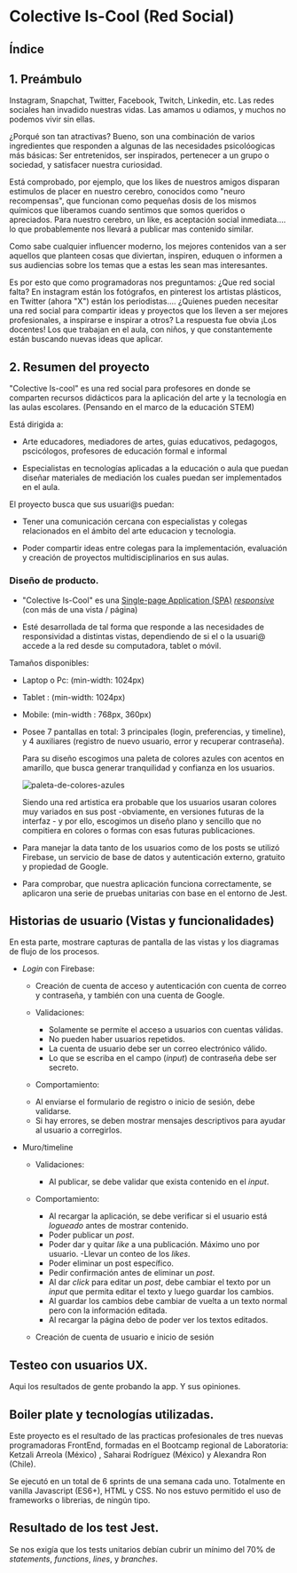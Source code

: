 # Colective Is-Cool (Red Social)

## Índice

## 1. Preámbulo

Instagram, Snapchat, Twitter, Facebook, Twitch, Linkedin, etc. Las redes sociales han invadido nuestras vidas. Las amamos u odiamos, y muchos no podemos vivir sin ellas.

¿Porqué son tan atractivas? Bueno, son una combinación de varios ingredientes que responden a algunas de las necesidades psicolóogicas más básicas: Ser entretenidos, ser inspirados, pertenecer a un grupo o sociedad,  y satisfacer nuestra curiosidad.

Está comprobado, por ejemplo, que los likes de nuestros amigos disparan estimulos de placer en nuestro cerebro, conocidos como "neuro recompensas", que funcionan como pequeñas dosis de los mismos químicos que liberamos cuando sentimos que somos queridos o apreciados. Para nuestro cerebro, un like, es aceptación social inmediata.... lo que probablemente nos llevará a publicar mas contenido similar.   

Como sabe cualquier influencer moderno, los mejores contenidos van a ser aquellos que planteen cosas que diviertan, inspiren, eduquen o informen a sus audiencias sobre los temas que a estas les sean mas interesantes. 

Es por esto que como programadoras nos preguntamos: ¿Que red social falta? En instagram están los fotógrafos, en pinterest los artistas plásticos, en Twitter (ahora "X") están los periodistas.... ¿Quienes pueden necesitar una red social para compartir ideas y proyectos que los lleven a ser mejores profesionales, a inspirarse e inspirar a otros? La respuesta fue obvia ¡Los docentes! Los que trabajan en el aula, con niños, y que constantemente están buscando nuevas ideas que aplicar.

## 2. Resumen del proyecto

"Colective Is-cool" es una red social para profesores en donde se comparten recursos didácticos para la aplicación del arte y la tecnología en las aulas escolares. (Pensando en el marco de la educación STEM)

Está dirigida a:  

* Arte educadores, mediadores de artes, guias educativos, pedagogos, pscicólogos, profesores de educación formal e informal

* Especialistas en tecnologías aplicadas a la educación o aula que puedan diseñar materiales de mediación los cuales puedan ser implementados en el aula.

El proyecto busca que sus usuari@s puedan:

* Tener una comunicación cercana con especialistas y colegas relacionados en el ámbito del arte educacion y tecnologia.

* Poder compartir ideas entre colegas para la implementación, evaluación y creación de proyectos multidisciplinarios en sus aulas.

### Diseño de producto. 

* "Colective Is-Cool" es una [Single-page Application (SPA)](https://es.wikipedia.org/wiki/Single-page_application)
[_responsive_](https://curriculum.laboratoria.la/es/topics/css/02-responsive) (con más de una vista / página)

* Esté desarrollada de tal forma que responde a las necesidades de responsividad a distintas vistas, dependiendo de si el o la usuari@ accede a la red desde su computadora, tablet o móvil.   

Tamaños disponibles: 

   * Laptop o Pc:  (min-width: 1024px)
   * Tablet : (min-width: 1024px)
   * Mobile: (min-width : 768px, 360px)

* Posee 7 pantallas en total: 3 principales (login, preferencias, y timeline), y 4 auxiliares (registro de nuevo usuario, error y recuperar contraseña). 

  Para su diseño escogimos una paleta de colores azules con acentos en amarillo, que busca generar tranquilidad y confianza en los usuarios.
  
  ![paleta-de-colores-azules](/src/img/cvetovaya-palitra-2932.pngcvetovaya-palitra-2932.png)

   Siendo una red artistica era probable que los usuarios usaran colores muy variados en sus post -obviamente, en versiones futuras de la interfaz - y por ello, escogimos un diseño plano y sencillo que no compitiera en colores o formas con esas futuras publicaciones. 

* Para manejar la data tanto de los usuarios como de los posts se utilizó Firebase, un servicio de base de datos y autenticación externo, gratuito y propiedad de Google. 

* Para comprobar, que nuestra aplicación funciona correctamente, se aplicaron una serie de pruebas unitarias con base en el entorno de Jest. 

## Historias de usuario (Vistas y funcionalidades)

En esta parte, mostrare capturas de pantalla de las vistas y los diagramas de flujo de los procesos. 

* _Login_ con Firebase:
  -  Creación de cuenta de acceso y autenticación con cuenta de correo y contraseña, y también con una cuenta de Google.

  * Validaciones:
    - Solamente se permite el acceso a usuarios con cuentas válidas.
    - No pueden haber usuarios repetidos.
    - La cuenta de usuario debe ser un correo electrónico válido.
    - Lo que se escriba en el campo (_input_) de contraseña debe ser secreto.
    
   * Comportamiento:
    - Al enviarse el formulario de registro o inicio de sesión, debe validarse.
    - Si hay errores, se deben mostrar mensajes descriptivos para ayudar al usuario a corregirlos.

* Muro/timeline
  * Validaciones:
    - Al publicar, se debe validar que exista contenido en el _input_.
  * Comportamiento:
    - Al recargar la aplicación, se debe verificar si el usuario está _logueado_
    antes de mostrar contenido.
    - Poder publicar un _post_.
    - Poder dar y quitar _like_ a una publicación. Máximo uno por usuario.
    -Llevar un conteo de los _likes_.
    - Poder eliminar un post específico.
    - Pedir confirmación antes de eliminar un _post_.
    - Al dar _click_ para editar un _post_, debe cambiar el texto por un _input_
    que permita editar el texto y luego guardar los cambios.
    - Al guardar los cambios debe cambiar de vuelta a un texto normal pero con la
    información editada.
    - Al recargar la página debo de poder ver los textos editados.

  * Creación de cuenta de usuario e inicio de sesión

## Testeo con usuarios UX.

Aqui los resultados de gente probando la app. Y sus opiniones. 


## Boiler plate y tecnologías utilizadas.

Este proyecto es el resultado de las practicas profesionales de tres nuevas programadoras FrontEnd, formadas en el Bootcamp regional de Laboratoria:    Ketzali Arreola (México) , Saharai Rodríguez (México) y Alexandra Ron (Chile). 

Se ejecutó en un total de 6 sprints de una semana cada uno. Totalmente en vanilla Javascript (ES6+), HTML y CSS. No nos estuvo permitido el uso de frameworks o librerias, de ningún tipo.

## Resultado de los test Jest.

Se nos exigía que los tests unitarios debían cubrir un mínimo del 70% de _statements_, _functions_, _lines_, y _branches_.
